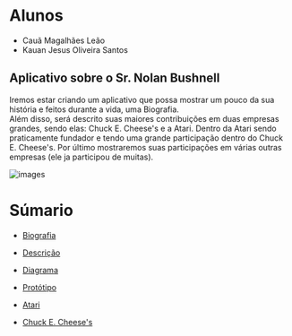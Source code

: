 # Alunos
- Cauã Magalhães Leão
- Kauan Jesus Oliveira Santos

## Aplicativo sobre o Sr. Nolan Bushnell
Iremos estar criando um aplicativo que possa mostrar um pouco da sua história e feitos durante a vida, uma Biografia.<br>
Além disso, será descrito suas maiores contribuições em duas empresas grandes, sendo elas: Chuck E. Cheese's e a Atari. Dentro da Atari sendo praticamente fundador e tendo uma grande participação dentro do Chuck E. Cheese's. Por último mostraremos suas participações em várias outras empresas (ele ja participou de muitas).

![images](https://github.com/user-attachments/assets/bdcefe85-10b4-466f-9195-544b0ab95d01)

# Súmario
- <a href="https://github.com/MrMagalhaes/Nolan-Bushnell/wiki/Biografia">Biografia</a>

- <a href="https://github.com/MrMagalhaes/Nolan-Bushnell/wiki/Descri%C3%A7%C3%A3o">Descrição</a>

- <a href="https://github.com/MrMagalhaes/Nolan-Bushnell/wiki/Diagrama">Diagrama</a>

- <a href="https://github.com/MrMagalhaes/Nolan-Bushnell/wiki/Prot%C3%B3tipo">Protótipo</a>

- <a href="https://github.com/MrMagalhaes/Nolan-Bushnell/wiki/Atari">Atari</a>

- <a href="https://github.com/MrMagalhaes/Nolan-Bushnell/wiki/Chuck-E.-Cheese's">Chuck E. Cheese's</a>
